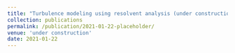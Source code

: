 ```yaml
---
title: "Turbulence modeling using resolvent analysis (under construction)"
collection: publications
permalink: /publication/2021-01-22-placeholder/
venue: 'under construction'
date: 2021-01-22
---
```

